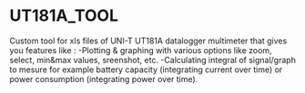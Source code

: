 # UT181A_TOOL
Custom tool for xls files of UNI-T UT181A datalogger multimeter that gives you features like :
-Plotting & graphing with various options like zoom, select, min&max values, sreenshot, etc.
-Calculating integral of signal/graph to mesure for example battery capacity (integrating current over time) or power consumption (integrating power over time).
